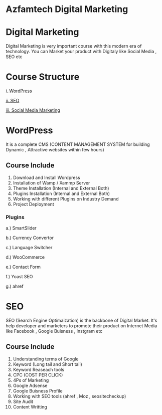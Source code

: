 # Azfamtech Digital Marketing

# Digital Marketing

Digital Marketing is very important course with this modern era of technology. You can Market your product with Digitaly like Social Media , SEO etc

# Course Structure
[i. WordPress](#Wordpress)

[ii. SEO](#SEO)

[iii. Social Media Marketing](https://link-url-here.org)

# WordPress
It is a complete CMS (CONTENT MANAGEMENT SYSTEM for building Dynamic , Attractive websites within few hours)

## Course Include
1. Download and Install Wordpress
2. Installation of Wamp / Xammp Server
3. Theme Installation (Internal and External Both)
4. Plugins Installation (Internal and External Both)
5. Working with different Plugins on Industry Demand
6. Project Deployment


### Plugins
a.) SmartSlider

b.) Currency Convertor

c.) Language Switcher

d.) WooCommerce

e.) Contact Form

f.) Yoast SEO

g.) ahref

# SEO
SEO (Search Engine Optimaization) is the backbone of Digital Market. It's help developer and marketers to promote their product on Internet Media like Facebook , Google Buisness , Instgram etc

## Course Include
1. Understanding terms of Google
2. Keyword (Long tail and Short tail)
3. Keyword Reaseach tools
4. CPC (COST PER CLICK)
5. 4Ps of Marketing
6. Google Adsense
7. Google Buisness Profile
8. Working with SEO tools (ahref , Moz , seositecheckup)
9. Site Audit
10. Content Writting

